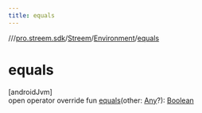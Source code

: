 ```yaml
---
title: equals
---
```

//[<root>](../../../../index.html)/[pro.streem.sdk](../../index.html)/[Streem](../index.html)/[Environment](index.html)/[equals](equals.html)



# equals



[androidJvm]\
open operator override fun [equals](equals.html)(other: [Any](https://kotlinlang.org/api/latest/jvm/stdlib/kotlin/-any/index.html)?): [Boolean](https://kotlinlang.org/api/latest/jvm/stdlib/kotlin/-boolean/index.html)




